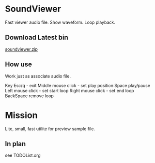 # SoundViewer
Fast viewer audio file. Show waveform. Loop playback.

## Download Latest bin
[soundviewer.zip](https://raw.githubusercontent.com/rty65tt/soundviewer/master/RELEASE/soundviewer.zip)

## How use
Work just as associate audio file.

Key Esc/q - exit
Middle mouse click - set play position
Space play/pause
Left mouse click - set start loop
Right mouse click - set end loop
BackSpace remove loop


# Mission
Lite, small, fast utilite for preview sample file.

## In plan
see TODOList.org
